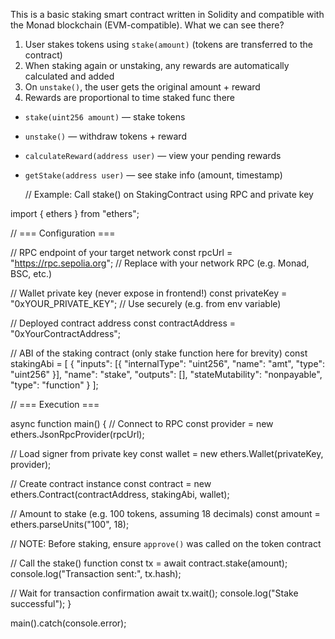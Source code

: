 This is a basic staking smart contract written in Solidity and compatible with the Monad blockchain (EVM-compatible).
What we can see there? 
1. User stakes tokens using `stake(amount)` (tokens are transferred to the contract)
2. When staking again or unstaking, any rewards are automatically calculated and added
3. On `unstake()`, the user gets the original amount + reward
4. Rewards are proportional to time staked
func there 
- `stake(uint256 amount)` — stake tokens
- `unstake()` — withdraw tokens + reward
- `calculateReward(address user)` — view your pending rewards
- `getStake(address user)` — see stake info (amount, timestamp)


  // Example: Call stake() on StakingContract using RPC and private key

import { ethers } from "ethers";

// === Configuration ===

// RPC endpoint of your target network
const rpcUrl = "https://rpc.sepolia.org"; // Replace with your network RPC (e.g. Monad, BSC, etc.)

// Wallet private key (never expose in frontend!)
const privateKey = "0xYOUR_PRIVATE_KEY"; // Use securely (e.g. from env variable)

// Deployed contract address
const contractAddress = "0xYourContractAddress";

// ABI of the staking contract (only stake function here for brevity)
const stakingAbi = [
  {
    "inputs": [{ "internalType": "uint256", "name": "amt", "type": "uint256" }],
    "name": "stake",
    "outputs": [],
    "stateMutability": "nonpayable",
    "type": "function"
  }
];

// === Execution ===

async function main() {
  // Connect to RPC
  const provider = new ethers.JsonRpcProvider(rpcUrl);

  // Load signer from private key
  const wallet = new ethers.Wallet(privateKey, provider);

  // Create contract instance
  const contract = new ethers.Contract(contractAddress, stakingAbi, wallet);

  // Amount to stake (e.g. 100 tokens, assuming 18 decimals)
  const amount = ethers.parseUnits("100", 18);

  // NOTE: Before staking, ensure `approve()` was called on the token contract

  // Call the stake() function
  const tx = await contract.stake(amount);
  console.log("Transaction sent:", tx.hash);

  // Wait for transaction confirmation
  await tx.wait();
  console.log("Stake successful");
}

main().catch(console.error);
